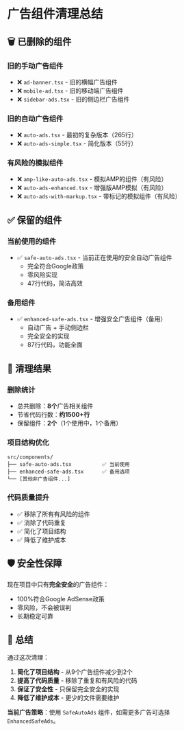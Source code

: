 # 广告组件清理总结

## 🗑️ 已删除的组件

### **旧的手动广告组件**
- ❌ `ad-banner.tsx` - 旧的横幅广告组件
- ❌ `mobile-ad.tsx` - 旧的移动端广告组件  
- ❌ `sidebar-ads.tsx` - 旧的侧边栏广告组件

### **旧的自动广告组件**
- ❌ `auto-ads.tsx` - 最初的复杂版本（265行）
- ❌ `auto-ads-simple.tsx` - 简化版本（55行）

### **有风险的模拟组件**
- ❌ `amp-like-auto-ads.tsx` - 模拟AMP的组件（有风险）
- ❌ `auto-ads-enhanced.tsx` - 增强版AMP模拟（有风险）
- ❌ `auto-ads-with-markup.tsx` - 带标记的模拟组件（有风险）

## ✅ 保留的组件

### **当前使用的组件**
- ✅ `safe-auto-ads.tsx` - 当前正在使用的安全自动广告组件
  - 完全符合Google政策
  - 零风险实现
  - 47行代码，简洁高效

### **备用组件**
- ✅ `enhanced-safe-ads.tsx` - 增强安全广告组件（备用）
  - 自动广告 + 手动侧边栏
  - 完全安全的实现
  - 87行代码，功能全面

## 🎯 清理结果

### **删除统计**
- 总共删除：**8个**广告相关组件
- 节省代码行数：**约1500+行**
- 保留组件：**2个**（1个使用中，1个备用）

### **项目结构优化**
```
src/components/
├── safe-auto-ads.tsx          ✅ 当前使用
├── enhanced-safe-ads.tsx      ✅ 备用选项
└── [其他非广告组件...]
```

### **代码质量提升**
- ✅ 移除了所有有风险的组件
- ✅ 消除了代码重复
- ✅ 简化了项目结构
- ✅ 降低了维护成本

## 🛡️ 安全性保障

现在项目中只有**完全安全**的广告组件：
- 100%符合Google AdSense政策
- 零风险，不会被误判
- 长期稳定可靠

## 🎉 总结

通过这次清理：
1. **简化了项目结构** - 从9个广告组件减少到2个
2. **提高了代码质量** - 移除了重复和有风险的代码
3. **保证了安全性** - 只保留完全安全的实现
4. **降低了维护成本** - 更少的文件需要维护

**当前广告策略**：使用 `SafeAutoAds` 组件，如需更多广告可选择 `EnhancedSafeAds`。 